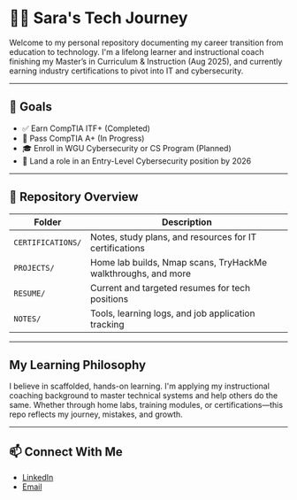 # 👩‍💻 Sara's Tech Journey

Welcome to my personal repository documenting my career transition from education to technology. I'm a lifelong learner and instructional coach finishing my Master’s in Curriculum & Instruction (Aug 2025), and currently earning industry certifications to pivot into IT and cybersecurity.

---

## 🎯 Goals

- ✅ Earn CompTIA ITF+ (Completed)
- 🔄 Pass CompTIA A+ (In Progress)
- 🎓 Enroll in WGU Cybersecurity or CS Program (Planned)
- 💼 Land a role in an Entry-Level Cybersecurity position by 2026

---

## 📂 Repository Overview

| Folder            | Description                                                     |
|-------------------|-----------------------------------------------------------------|
| `CERTIFICATIONS/` | Notes, study plans, and resources for IT certifications         |
| `PROJECTS/`       | Home lab builds, Nmap scans, TryHackMe walkthroughs, and more   |
| `RESUME/`         | Current and targeted resumes for tech positions                 |
| `NOTES/`          | Tools, learning logs, and job application tracking              |

---

##  My Learning Philosophy

I believe in scaffolded, hands-on learning. I'm applying my instructional coaching background to master technical systems and help others do the same. Whether through home labs, training modules, or certifications—this repo reflects my journey, mistakes, and growth.

---

## 📫 Connect With Me

- [LinkedIn](https://www.linkedin.com/in/s-salome-256356304)
- [Email](mailto:your.email@example.com)
